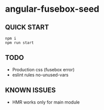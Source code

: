 angular-fusebox-seed
====================

QUICK START
---
```
npm i 
npm run start
```

TODO
---
* Production css (fusebox error)
* eslint rules no-unused-vars

KNOWN ISSUES
---
* HMR works only for main module
